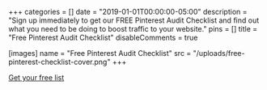 +++
categories = []
date = "2019-01-01T00:00:00-05:00"
description = "Sign up immediately to get our FREE Pinterest Audit Checklist and find out what you need to be doing to boost traffic to your website."
pins = []
title = "Free Pinterest Audit Checklist"
disableComments = true

[images]
name = "Free Pinterest Audit Checklist"
src = "/uploads/free-pinterest-checklist-cover.png"
+++

<div class="row">
	<div class="col-12 salesbtn">
		<a href="https://courses.thediyblogger.com/courses/free-pinterest-audit-checklist" target="_blank" class="button primary">Get your free list</a>
	</div>
</div>
